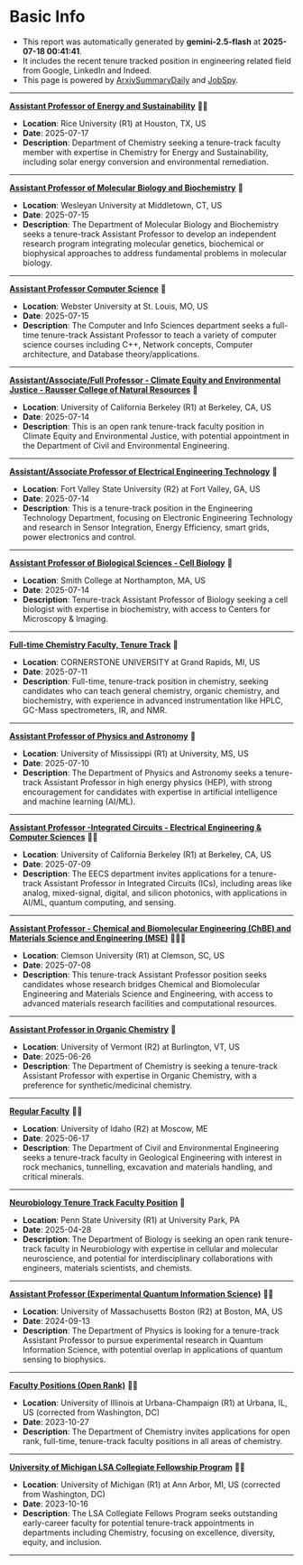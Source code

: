 
# Basic Info
- This report was automatically generated by **gemini-2.5-flash** at **2025-07-18 00:41:41**.  
- It includes the recent tenure tracked position in engineering related field from Google, LinkedIn and Indeed.  
- This page is powered by [ArxivSummaryDaily](https://github.com/dong-zehao/ArxivSummaryDaily) and [JobSpy](https://github.com/speedyapply/JobSpy).
---
**[Assistant Professor of Energy and Sustainability](https://www.indeed.com/viewjob?jk=b0361fa8aa9e5ded)** 🌟🌟
- **Location**: Rice University (R1) at Houston, TX, US
- **Date**: 2025-07-17
- **Description**: Department of Chemistry seeking a tenure-track faculty member with expertise in Chemistry for Energy and Sustainability, including solar energy conversion and environmental remediation.
---
**[Assistant Professor of Molecular Biology and Biochemistry](https://www.indeed.com/viewjob?jk=16c90f1c9770d165)** 🌟
- **Location**: Wesleyan University at Middletown, CT, US
- **Date**: 2025-07-15
- **Description**: The Department of Molecular Biology and Biochemistry seeks a tenure-track Assistant Professor to develop an independent research program integrating molecular genetics, biochemical or biophysical approaches to address fundamental problems in molecular biology.
---
**[Assistant Professor Computer Science](https://www.indeed.com/viewjob?jk=e55b91555852578f)** 🌟
- **Location**: Webster University at St. Louis, MO, US
- **Date**: 2025-07-15
- **Description**: The Computer and Info Sciences department seeks a full-time tenure-track Assistant Professor to teach a variety of computer science courses including C++, Network concepts, Computer architecture, and Database theory/applications.
---
**[Assistant/Associate/Full Professor - Climate Equity and Environmental Justice - Rausser College of Natural Resources](https://www.indeed.com/viewjob?jk=4c8e61c44621cbae)** 🌟
- **Location**: University of California Berkeley (R1) at Berkeley, CA, US
- **Date**: 2025-07-14
- **Description**: This is an open rank tenure-track faculty position in Climate Equity and Environmental Justice, with potential appointment in the Department of Civil and Environmental Engineering.
---
**[Assistant/Associate Professor of Electrical Engineering Technology](https://www.indeed.com/viewjob?jk=5c9f8ada231daff5)** 🌟
- **Location**: Fort Valley State University (R2) at Fort Valley, GA, US
- **Date**: 2025-07-14
- **Description**: This is a tenure-track position in the Engineering Technology Department, focusing on Electronic Engineering Technology and research in Sensor Integration, Energy Efficiency, smart grids, power electronics and control.
---
**[Assistant Professor of Biological Sciences - Cell Biology](https://www.indeed.com/viewjob?jk=843c94e64f24fd5c)** 🌟
- **Location**: Smith College at Northampton, MA, US
- **Date**: 2025-07-14
- **Description**: Tenure-track Assistant Professor of Biology seeking a cell biologist with expertise in biochemistry, with access to Centers for Microscopy & Imaging.
---
**[Full-time Chemistry Faculty, Tenure Track](https://www.indeed.com/viewjob?jk=23acfe9ac66dc968)** 🌟
- **Location**: CORNERSTONE UNIVERSITY at Grand Rapids, MI, US
- **Date**: 2025-07-11
- **Description**: Full-time, tenure-track position in chemistry, seeking candidates who can teach general chemistry, organic chemistry, and biochemistry, with experience in advanced instrumentation like HPLC, GC-Mass spectrometers, IR, and NMR.
---
**[Assistant Professor of Physics and Astronomy](https://www.indeed.com/viewjob?jk=45f671980a1b0c09)** 🌟
- **Location**: University of Mississippi (R1) at University, MS, US
- **Date**: 2025-07-10
- **Description**: The Department of Physics and Astronomy seeks a tenure-track Assistant Professor in high energy physics (HEP), with strong encouragement for candidates with expertise in artificial intelligence and machine learning (AI/ML).
---
**[Assistant Professor -Integrated Circuits - Electrical Engineering & Computer Sciences](https://www.indeed.com/viewjob?jk=c6c659453208b747)** 🌟🌟
- **Location**: University of California Berkeley (R1) at Berkeley, CA, US
- **Date**: 2025-07-09
- **Description**: The EECS department invites applications for a tenure-track Assistant Professor in Integrated Circuits (ICs), including areas like analog, mixed-signal, digital, and silicon photonics, with applications in AI/ML, quantum computing, and sensing.
---
**[Assistant Professor - Chemical and Biomolecular Engineering (ChBE) and Materials Science and Engineering (MSE)](https://www.indeed.com/viewjob?jk=9f84caf66d7b8af5)** 🌟🌟🌟
- **Location**: Clemson University (R1) at Clemson, SC, US
- **Date**: 2025-07-08
- **Description**: This tenure-track Assistant Professor position seeks candidates whose research bridges Chemical and Biomolecular Engineering and Materials Science and Engineering, with access to advanced materials research facilities and computational resources.
---
**[Assistant Professor in Organic Chemistry](https://www.indeed.com/viewjob?jk=51b63287b031f08e)** 🌟
- **Location**: University of Vermont (R2) at Burlington, VT, US
- **Date**: 2025-06-26
- **Description**: The Department of Chemistry is seeking a tenure-track Assistant Professor with expertise in Organic Chemistry, with a preference for synthetic/medicinal chemistry.
---
**[Regular Faculty](https://www.linkedin.com/jobs/view/4252836150)** 🌟🌟
- **Location**: University of Idaho (R2) at Moscow, ME
- **Date**: 2025-06-17
- **Description**: The Department of Civil and Environmental Engineering seeks a tenure-track faculty in Geological Engineering with interest in rock mechanics, tunnelling, excavation and materials handling, and critical minerals.
---
**[Neurobiology Tenure Track Faculty Position](https://www.linkedin.com/jobs/view/4219039344)** 🌟
- **Location**: Penn State University (R1) at University Park, PA
- **Date**: 2025-04-28
- **Description**: The Department of Biology is seeking an open rank tenure-track faculty in Neurobiology with expertise in cellular and molecular neuroscience, and potential for interdisciplinary collaborations with engineers, materials scientists, and chemists.
---
**[Assistant Professor (Experimental Quantum Information Science)](https://www.indeed.com/viewjob?jk=740957cb4bdafcd4)** 🌟🌟
- **Location**: University of Massachusetts Boston (R2) at Boston, MA, US
- **Date**: 2024-09-13
- **Description**: The Department of Physics is looking for a tenure-track Assistant Professor to pursue experimental research in Quantum Information Science, with potential overlap in applications of quantum sensing to biophysics.
---
**[Faculty Positions (Open Rank)](https://www.linkedin.com/jobs/view/4268113529)** 🌟🌟
- **Location**: University of Illinois at Urbana-Champaign (R1) at Urbana, IL, US (corrected from Washington, DC)
- **Date**: 2023-10-27
- **Description**: The Department of Chemistry invites applications for open rank, full-time, tenure-track faculty positions in all areas of chemistry.
---
**[University of Michigan LSA Collegiate Fellowship Program](https://www.linkedin.com/jobs/view/4268110616)** 🌟🌟
- **Location**: University of Michigan (R1) at Ann Arbor, MI, US (corrected from Washington, DC)
- **Date**: 2023-10-16
- **Description**: The LSA Collegiate Fellows Program seeks outstanding early-career faculty for potential tenure-track appointments in departments including Chemistry, focusing on excellence, diversity, equity, and inclusion.
---
